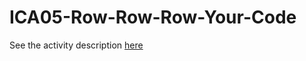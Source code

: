 # ICA05-Row-Row-Row-Your-Code
See the activity description [here](https://docs.google.com/document/d/1FzhoJvdtpPLQS7O-fquM7FiYTsVGgIVvPmSh84dQQCc/preview)
